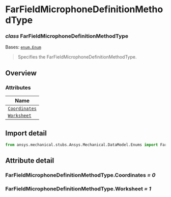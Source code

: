 # FarFieldMicrophoneDefinitionMethodType

<a id="FarFieldMicrophoneDefinitionMethodType"></a>

### *class* FarFieldMicrophoneDefinitionMethodType

Bases: [`enum.Enum`](https://docs.python.org/3/library/enum.html#enum.Enum)

> Specifies the FarFieldMicrophoneDefinitionMethodType.

> <!-- !! processed by numpydoc !! -->

<a id="overview"></a>

## Overview

### Attributes

| Name |
| -------------------------------------------------------------------------- |
| [`Coordinates`](#FarFieldMicrophoneDefinitionMethodType.Coordinates) |
| [`Worksheet`](./../../../ACT/Automation/Mechanical/Worksheet.md#Worksheet) |

<a id="import-detail"></a>

## Import detail

```python
from ansys.mechanical.stubs.Ansys.Mechanical.DataModel.Enums import FarFieldMicrophoneDefinitionMethodType
```

<a id="attribute-detail"></a>

## Attribute detail

<a id="FarFieldMicrophoneDefinitionMethodType.Coordinates"></a>

### FarFieldMicrophoneDefinitionMethodType.Coordinates *= 0*

<a id="FarFieldMicrophoneDefinitionMethodType.Worksheet"></a>

### FarFieldMicrophoneDefinitionMethodType.Worksheet *= 1*
